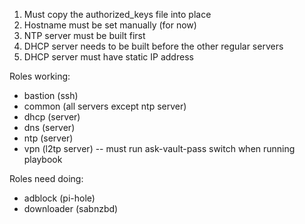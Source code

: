 1. Must copy the authorized_keys file into place
2. Hostname must be set manually (for now)
3. NTP server must be built first
4. DHCP server needs to be built before the other regular servers
5. DHCP server must have static IP address

Roles working:
- bastion (ssh)
- common (all servers except ntp server)
- dhcp (server)
- dns (server)
- ntp (server)
- vpn (l2tp server) -- must run ask-vault-pass switch when running playbook

Roles need doing:
- adblock (pi-hole)
- downloader (sabnzbd)
